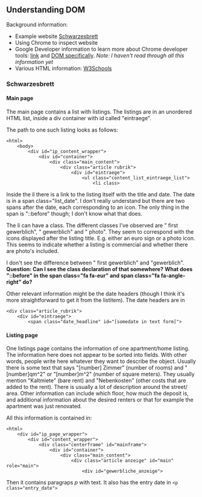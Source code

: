 ## Understanding DOM

Background information:
- Example website [Schwarzesbrett](http://schwarzesbrett.bremen.de/verkauf-angebote/rubrik/wohnung-mietangebote-verkauf.html)
- Using Chrome to inspect website
- Google Developer information to learn more about Chrome developer tools: [link](https://developer.chrome.com/devtools) and [DOM specifically](https://developer.chrome.com/devtools/docs/dom-and-styles). _Note: I haven't read through all this information yet_
- Various HTML information: [W3Schools](http://www.w3schools.com)

### Schwarzesbrett
#### Main page
The main page contains a list with listings. The listings are in an unordered HTML list, inside a div container with id called "eintraege".

The path to one such listing looks as follows:
```
<html> 
    <body>
  		<div id="ip_content_wrapper">
  			<div id="container">
  				<div class="main_content">
  					<div class="article rubrik"> 
  						<div id="eintraege">
  							<ul class="content_list_eintraege_list">
  								<li class>
```

Inside the _li_ there is a link to the listing itself with the title and date. The date is in a span class="list_date". I don't really understand but there are two spans after the date, each corresponding to an icon. The only thing in the span is "::before" though; I don't know what that does.

The li can have a class. The different classes I've observed are " first gewerblich", " gewerblich" and " photo". They seem to correspond with the icons displayed after the listing title. E.g. either an euro sign or a photo icon. This seems to indicate whether a listing is commercial and whether there are photo's included.

I don't see the difference between " first gewerblich" and "gewerblich". 
**Question: Can I see the class declaration of that somewhere?**
**What does "::before" in the span class="fa fa-eur" and span class="fa fa-angle-right" do?**

Other relevant information might be the date headers (though I think it's more straightforward to get it from the listitem). The date headers are in 
```
<div class="article_rubrik">
	<div id="eintraege">
    	<span class="date_headline" id="[somedate in text form]">
```

#### Listing page
One listings page contains the information of one apartment/home listing. The information here does not appear to be sorted into fields. With other words, people write here whatever they want to describe the object. Usually there is some text that says "[number] Zimmer" (number of rooms) and "[number]qm^2" or "[number]m^2" (number of square meters). They usually mention "Kaltmiete" (bare rent) and "Nebenkosten" (other costs that are added to the rent). There is usually a lot of description around the street/ area. Other information can include which floor, how much the deposit is, and additional information about the desired renters or that for example the apartment was just renovated. 

All this information is contained in:
```
<html>
  	<div id="ip_page_wrapper">
		<div id="content_wrapper">
	  		<div class="centerframe" id="mainframe">
	  			<div id="container">
	  				<div class="main_content">
	  					<div class="article anzeige" id="main" role="main">
	  						<div id="gewerbliche_anzeige">
```

Then it contains paragraps _p_ with text. It also has the entry date in `<p class="entry_date">`